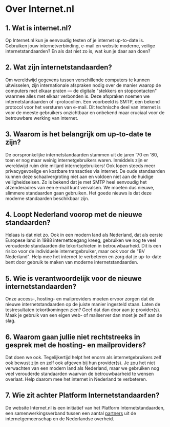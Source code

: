
# Over Internet.nl

## 1. Wat is internet.nl?
Op Internet.nl kun je eenvoudig testen of je internet up-to-date is. Gebruiken jouw internetverbinding, e-mail en website moderne, veilige internetstandaarden? En als dat niet zo is, wat kun je daar aan doen?

## 2. Wat zijn internetstandaarden?
Om wereldwijd gegevens tussen verschillende computers te kunnen uitwisselen, zijn internationale afspraken nodig over de manier waarop de computers met elkaar praten — de digitale "stekkers en stopcontacten" waarmee alles met elkaar verbonden is. Deze afspraken noemen we internetstandaarden of -protocollen. Een voorbeeld is SMTP, een bekend protocol voor het versturen van e-mail. Dit technische deel van internet is voor de meeste gebruikers onzichtbaar en onbekend maar cruciaal voor de betrouwbare werking van internet.

## 3. Waarom is het belangrijk om up-to-date te zijn?
De oorspronkelijke internetstandaarden stammen uit de jaren '70 en '80, toen er nog maar weinig internetgebruikers waren. Inmiddels zijn  er wereldwijd ruim drie miljard internetgebruikers! Ook lopen steeds meer privacygevoelige en kostbare transacties via internet. De oude standaarden kunnen deze schaalvergroting niet aan en voldoen niet aan de huidige veiligheidseisen. Zo is bekend dat je met SMTP heel eenvoudig het afzenderadres van een e-mail kunt vervalsen. We moeten dus nieuwe, slimmere standaarden gaan gebruiken. Het goede nieuws is dat deze moderne standaarden beschikbaar zijn.

## 4. Loopt Nederland voorop met de nieuwe standaarden?
Helaas is dat niet zo. Ook in een modern land als Nederland, dat als eerste Europese land in 1988 internettoegang kreeg, gebruiken we nog te veel verouderde standaarden die tekortschieten in betrouwbaarheid. Dit is een risico voor de individuele internetgebruiker, maar ook voor de "BV Nederland". Help mee het internet te verbeteren en zorg dat je up-to-date bent door gebruik te maken van moderne internetstandaarden.

## 5. Wie is verantwoordelijk voor de nieuwe internetstandaarden?
Onze access-, hosting- en mailproviders moeten ervoor zorgen dat de nieuwe internetstandaarden op de juiste manier ingesteld staan.  Laten de testresultaten tekortkomingen zien? Geef dat dan door aan je provider(s). Maak je gebruik van een eigen web- of mailserver dan moet je zelf aan de slag.

## 6. Waarom gaan jullie niet rechtstreeks in gesprek met de hosting- en mailproviders?
Dat doen we ook. Tegelijkertijd helpt het enorm als internetgebruikers zelf ook bewust zijn en zelf ook afgeven bij hun provider(s). Je zou het niet verwachten van een modern land als Nederland, maar we gebruiken nog veel verouderde standaarden waarvan de betrouwbaarheid te wensen overlaat. Help daarom mee het internet in Nederland te verbeteren.

## 7. Wie zit achter Platform Internetstandaarden?
De website Internet.nl is een initiatief van het Platform Internetstandaarden, een samenwerkingsverband tussen een aantal [partners](/partners/) uit de internetgemeenschap en de Nederlandse overheid.
